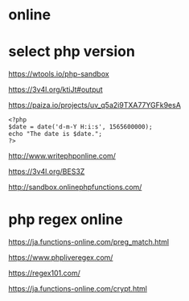 # online

# select php version
https://wtools.io/php-sandbox

https://3v4l.org/ktiJt#output

https://paiza.io/projects/uv_q5a2i9TXA77YGFk9esA

```
<?php  
$date = date('d-m-Y H:i:s', 1565600000);
echo "The date is $date.";  
?>
```


http://www.writephponline.com/

https://3v4l.org/BES3Z

http://sandbox.onlinephpfunctions.com/

# php regex online
https://ja.functions-online.com/preg_match.html

https://www.phpliveregex.com/

https://regex101.com/

https://ja.functions-online.com/crypt.html
